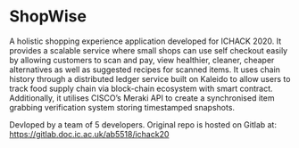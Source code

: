 # ShopWise

A holistic shopping experience application developed for ICHACK 2020. It provides a scalable service where small shops can use self checkout easily by allowing customers to scan and pay, view healthier, cleaner, cheaper alternatives as well as suggested recipes for scanned items. It uses chain history through a distributed ledger service built on Kaleido to allow users to track food supply chain via block-chain ecosystem with smart contract.
Additionally, it utilises CISCO’s Meraki API to create a synchronised item grabbing verification system storing timestamped snapshots. 


Devloped by a team of 5 developers. Original repo is hosted on Gitlab at: https://gitlab.doc.ic.ac.uk/ab5518/ichack20
